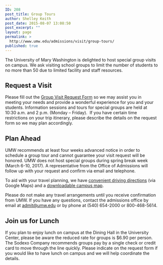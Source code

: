 ```yaml
---
ID: 208
post_title: Group Tours
author: Shelley Keith
post_date: 2015-08-07 13:08:50
post_excerpt: ""
layout: page
permalink: >
  http://www.umw.edu/admissions/visit/group-tours/
published: true
---
```

The University of Mary Washington is delighted to host special group visits on campus. We ask visiting school groups to limit the number of students to no more than 50 due to limited facility and staff resources.
<h2>Request a Visit</h2>
Please fill out the <a href="/admissions/visit/group-tours/schedule-a-group-tour/">Group Visit Request Form</a> so we may assist you in meeting your needs and provide a wonderful experience for you and your students. Information sessions and tours for special groups are held at 10:30 a.m. and 2 p.m. (Monday – Friday).  If you have certain time restrictions on your trip itinerary, please describe the details on the request form so we may plan accordingly.
<h2>Plan Ahead</h2>
UMW recommends at least four weeks advanced notice in order to schedule a group tour and cannot guarantee your visit request will be honored. UMW does not host special groups during spring break week (March 6-10, 2017). A representative from the Office of Admissions will follow up with your request and confirm via email and telephone.

To aid with your travel planning, we have <a href="/directory/building/lee-hall/">convenient driving directions</a> (via Google Maps) and a <a href="http://www.umw.edu/documents/document/map-of-fredericksburg-campus/">downloadable campus map</a>.

Please do not make any travel arrangements until you receive confirmation from UMW. If you have any questions, contact the admissions office by email at <a href="mailto:admit@umw.edu">admit@umw.edu</a> or by phone at (540) 654-2000 or 800-468-5614.
<h2>Join us for Lunch</h2>
If you plan to enjoy lunch on campus at the Dining Hall in the University Center, please be aware the reduced rate for groups is $6.90 per person. The Sodexo Company recommends groups pay by a single check or credit card to move through the line quickly. Please indicate on the request form if you would like to have lunch on campus and we will help coordinate the details.